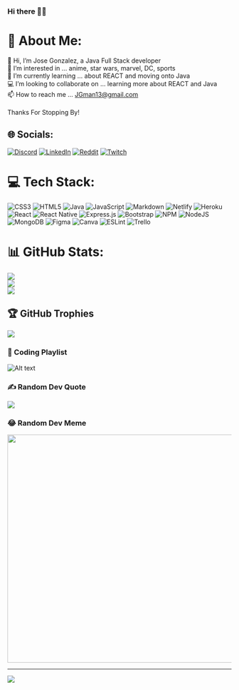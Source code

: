### Hi there 🌯🎸

# 💫 About Me:
👋 Hi, I’m Jose Gonzalez, a Java Full Stack developer <br>👀 I’m interested in ... anime, star wars, marvel, DC, sports<br>🌱 I’m currently learning ... about REACT and moving onto Java<br>💻 I’m looking to collaborate on ... learning more about REACT and Java<br>📫 How to reach me ... JGman13@gmail.com<br><br>Thanks For Stopping By! <br>


## 🌐 Socials:
[![Discord](https://img.shields.io/badge/Discord-%237289DA.svg?logo=discord&logoColor=white)](htttps://discord.gg/EmoBurritto#3669) [![LinkedIn](https://img.shields.io/badge/LinkedIn-%230077B5.svg?logo=linkedin&logoColor=white)](https://www.linkedin.com/in/jose-armando-gonzalez/) [![Reddit](https://img.shields.io/badge/Reddit-%23FF4500.svg?logo=Reddit&logoColor=white)](https://reddit.com/user/EmoBurritto) [![Twitch](https://img.shields.io/badge/Twitch-%239146FF.svg?logo=Twitch&logoColor=white)](https://twitch.tv/EmoBurritto) 

# 💻 Tech Stack:
![CSS3](https://img.shields.io/badge/css3-%231572B6.svg?style=plastic&logo=css3&logoColor=white) ![HTML5](https://img.shields.io/badge/html5-%23E34F26.svg?style=plastic&logo=html5&logoColor=white) ![Java](https://img.shields.io/badge/java-%23ED8B00.svg?style=plastic&logo=java&logoColor=white) ![JavaScript](https://img.shields.io/badge/javascript-%23323330.svg?style=plastic&logo=javascript&logoColor=%23F7DF1E) ![Markdown](https://img.shields.io/badge/markdown-%23000000.svg?style=plastic&logo=markdown&logoColor=white) ![Netlify](https://img.shields.io/badge/netlify-%23000000.svg?style=plastic&logo=netlify&logoColor=#00C7B7) ![Heroku](https://img.shields.io/badge/heroku-%23430098.svg?style=plastic&logo=heroku&logoColor=white) ![React](https://img.shields.io/badge/react-%2320232a.svg?style=plastic&logo=react&logoColor=%2361DAFB) ![React Native](https://img.shields.io/badge/react_native-%2320232a.svg?style=plastic&logo=react&logoColor=%2361DAFB) ![Express.js](https://img.shields.io/badge/express.js-%23404d59.svg?style=plastic&logo=express&logoColor=%2361DAFB) ![Bootstrap](https://img.shields.io/badge/bootstrap-%23563D7C.svg?style=plastic&logo=bootstrap&logoColor=white) ![NPM](https://img.shields.io/badge/NPM-%23000000.svg?style=plastic&logo=npm&logoColor=white) ![NodeJS](https://img.shields.io/badge/node.js-6DA55F?style=plastic&logo=node.js&logoColor=white) ![MongoDB](https://img.shields.io/badge/MongoDB-%234ea94b.svg?style=plastic&logo=mongodb&logoColor=white) 	![Figma](https://img.shields.io/badge/figma-%23F24E1E.svg?style=plastic&logo=figma&logoColor=white) ![Canva](https://img.shields.io/badge/Canva-%2300C4CC.svg?style=plastic&logo=Canva&logoColor=white) ![ESLint](https://img.shields.io/badge/ESLint-4B3263?style=plastic&logo=eslint&logoColor=white) ![Trello](https://img.shields.io/badge/Trello-%23026AA7.svg?style=plastic&logo=Trello&logoColor=white)
# 📊 GitHub Stats:
![](https://github-readme-stats.vercel.app/api?username=JoseGonzalez1394&theme=synthwave&hide_border=false&include_all_commits=true&count_private=true)<br/>
![](https://github-readme-streak-stats.herokuapp.com/?user=JoseGonzalez1394&theme=synthwave&hide_border=false)<br/>
![](https://github-readme-stats.vercel.app/api/top-langs/?username=JoseGonzalez1394&theme=synthwave&hide_border=false&include_all_commits=true&count_private=true&layout=compact)

## 🏆 GitHub Trophies
![](https://github-profile-trophy.vercel.app/?username=JoseGonzalez1394&theme=tokyonight&no-frame=false&no-bg=false&margin-w=4)

### 🎵 Coding Playlist
![Alt text](https://spotify-recently-played-readme.vercel.app/api?user=1257430128)

### ✍️ Random Dev Quote
![](https://quotes-github-readme.vercel.app/api?type=vetical&theme=tokyonight)

### 😂 Random Dev Meme
<img src="https://random-memer.herokuapp.com/" width="512px"/>

---
[![](https://visitcount.itsvg.in/api?id=JoseGonzalez1394&icon=2&color=6)](https://visitcount.itsvg.in)
<!--
**JoseGonzalez1394/JoseGonzalez1394** is a ✨ _special_ ✨ repository because its `README.md` (this file) appears on your GitHub profile.
